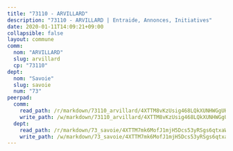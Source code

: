 ```yaml
---
title: "73110 - ARVILLARD"
description: "73110 - ARVILLARD | Entraide, Annonces, Initiatives"
date: 2020-01-11T14:09:21+09:00
collapsible: false
layout: commune
comm:
  nom: "ARVILLARD"
  slug: arvillard
  cp: "73110"
dept:
  nom: "Savoie"
  slug: savoie
  num: "73"
peerpad:
  comm:
    read_path: /r/markdown/73110_arvillard/4XTTM8vKzUsig468LQkXUNHWGgUHHcYXvPHVNwbnD3JNfzWr1
    write_path: /w/markdown/73110_arvillard/4XTTM8vKzUsig468LQkXUNHWGgUHHcYXvPHVNwbnD3JNfzWr1-K3TgTyVbXGCwRFZsAWJ5t2VCBbyUygKVwdariBL7jzTMFLjoUtAq7FDZCy9qR97CcTwELE111anuAZB8P4v3qRiRFn2aNHwvv8Mn5gz28oSLbbYWQ2erB2UWWd78jeKNy8mnvuhX
  dept:
    read_path: /r/markdown/73_savoie/4XTTM7mk6MofJ1mjH5Dcs53yRSgs6qtxaWYjKD54ttqHGEMur
    write_path: /w/markdown/73_savoie/4XTTM7mk6MofJ1mjH5Dcs53yRSgs6qtxaWYjKD54ttqHGEMur-K3TgTorsK1WLw8S2EgnkoX8tJEgZgam6ANhvqrVqNfiz9fX8kbMKu5AF1rqzXyxMRZgoVPrb5EERe3PeBhqF1SBfP5G1PJnvsDUF2LQSxevobpkDM4djQDebTYoo6Yx53thenJpY
---
```


